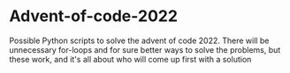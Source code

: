 # Advent-of-code-2022

Possible Python scripts to solve the advent of code 2022.
There will be unnecessary for-loops and for sure better ways to 
solve the problems, but these work, and it's all about who will 
come up first with a solution
